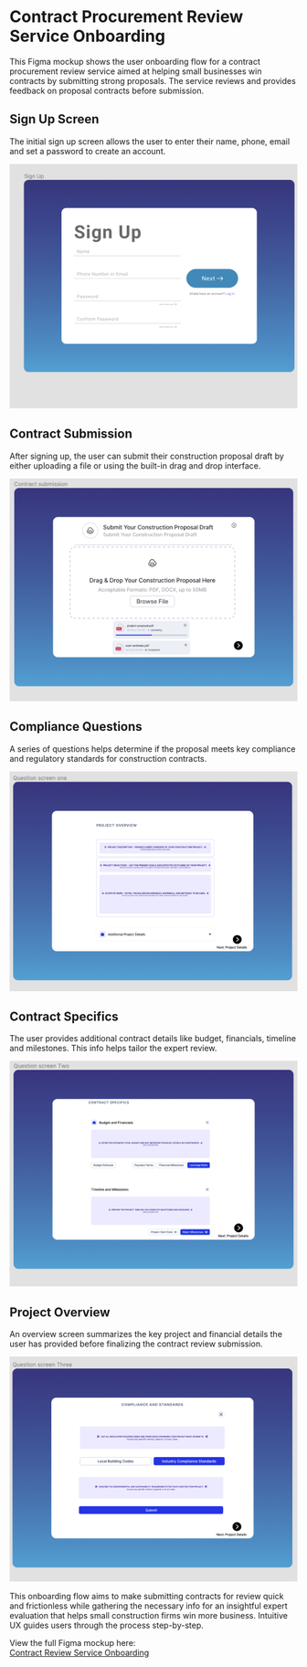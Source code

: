 # Contract Procurement Review Service Onboarding

This Figma mockup shows the user onboarding flow for a contract procurement review service aimed at helping small businesses win contracts by submitting strong proposals. The service reviews and provides feedback on proposal contracts before submission.

## Sign Up Screen
The initial sign up screen allows the user to enter their name, phone, email and set a password to create an account.

![Sign Up Screen](Contract-analysis-demo_5.png) 

## Contract Submission
After signing up, the user can submit their construction proposal draft by either uploading a file or using the built-in drag and drop interface.

![Contract Submission](Contract-analysis-demo_4.png)

## Compliance Questions  
A series of questions helps determine if the proposal meets key compliance and regulatory standards for construction contracts.

![Compliance Questions](Contract-analysis-demo_3.png)

## Contract Specifics
The user provides additional contract details like budget, financials, timeline and milestones. This info helps tailor the expert review.

![Contract Specifics](Contract-analysis-demo_2.png)  

## Project Overview
An overview screen summarizes the key project and financial details the user has provided before finalizing the contract review submission.

![Project Overview](Contract-analysis-demo_1.png)

This onboarding flow aims to make submitting contracts for review quick and frictionless while gathering the necessary info for an insightful expert evaluation that helps small construction firms win more business. Intuitive UX guides users through the process step-by-step.

View the full Figma mockup here:  
[Contract Review Service Onboarding](https://www.figma.com/file/m2nplY2UJfr2OgwgpclA9n/Start-up-studio-demo?type=design&node-id=0%3A1&mode=design&t=AdWPXsSO38kijVQD-1)
